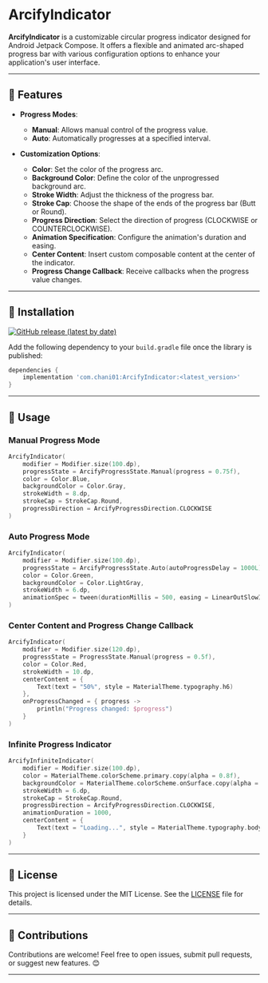 # ArcifyIndicator

**ArcifyIndicator** is a customizable circular progress indicator designed for Android Jetpack Compose. It offers a flexible and animated arc-shaped progress bar with various configuration options to enhance your application's user interface.

---

## 🌟 Features

- **Progress Modes**:
  - **Manual**: Allows manual control of the progress value.
  - **Auto**: Automatically progresses at a specified interval.

- **Customization Options**:
  -  **Color**: Set the color of the progress arc.
  -  **Background Color**: Define the color of the unprogressed background arc.
  -  **Stroke Width**: Adjust the thickness of the progress bar.
  -  **Stroke Cap**: Choose the shape of the ends of the progress bar (Butt or Round).
  -  **Progress Direction**: Select the direction of progress (CLOCKWISE or COUNTERCLOCKWISE).
  -  **Animation Specification**: Configure the animation's duration and easing.
  -  **Center Content**: Insert custom composable content at the center of the indicator.
  -  **Progress Change Callback**: Receive callbacks when the progress value changes.

---
## 🚀 Installation

[![GitHub release (latest by date)](https://img.shields.io/github/v/release/chani01/ArcifyIndicator?label=Latest%20Version)](https://github.com/chani01/ArcifyIndicator/releases)

Add the following dependency to your `build.gradle` file once the library is published:

```gradle
dependencies {
    implementation 'com.chani01:ArcifyIndicator:<latest_version>'
}
```

---

## 📖  Usage

### Manual Progress Mode

```kotlin
ArcifyIndicator(
    modifier = Modifier.size(100.dp),
    progressState = ArcifyProgressState.Manual(progress = 0.75f),
    color = Color.Blue,
    backgroundColor = Color.Gray,
    strokeWidth = 8.dp,
    strokeCap = StrokeCap.Round,
    progressDirection = ArcifyProgressDirection.CLOCKWISE
)
```

### Auto Progress Mode
```kotlin
ArcifyIndicator(
    modifier = Modifier.size(100.dp),
    progressState = ArcifyProgressState.Auto(autoProgressDelay = 1000L), // Updates every second
    color = Color.Green,
    backgroundColor = Color.LightGray,
    strokeWidth = 6.dp,
    animationSpec = tween(durationMillis = 500, easing = LinearOutSlowInEasing)
)
```

### Center Content and Progress Change Callback
```kotlin
ArcifyIndicator(
    modifier = Modifier.size(120.dp),
    progressState = ProgressState.Manual(progress = 0.5f),
    color = Color.Red,
    strokeWidth = 10.dp,
    centerContent = {
        Text(text = "50%", style = MaterialTheme.typography.h6)
    },
    onProgressChanged = { progress ->
        println("Progress changed: $progress")
    }
)
```

### Infinite Progress Indicator
```kotlin
ArcifyInfiniteIndicator(
    modifier = Modifier.size(100.dp),
    color = MaterialTheme.colorScheme.primary.copy(alpha = 0.8f),
    backgroundColor = MaterialTheme.colorScheme.onSurface.copy(alpha = 0.2f),
    strokeWidth = 6.dp,
    strokeCap = StrokeCap.Round,
    progressDirection = ArcifyProgressDirection.CLOCKWISE,
    animationDuration = 1000,
    centerContent = {
        Text(text = "Loading...", style = MaterialTheme.typography.body2)
    }
)
```

---
## 📄 License

This project is licensed under the MIT License. See the [LICENSE](./LICENSE) file for details.

---

## 🙌 Contributions

Contributions are welcome! Feel free to open issues, submit pull requests, or suggest new features. 😊

---
